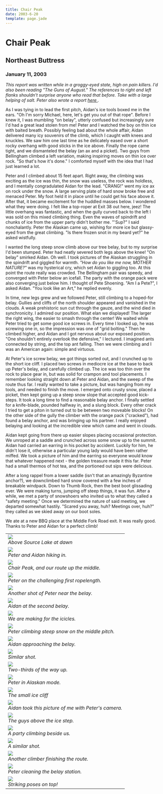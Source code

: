 ```yaml
---
title: Chair Peak
date: 2003-6-20
template: page.jade
---
```


<h1>Chair Peak</h1>
<h2>Northeast Buttress</h2>
<h3>January 11, 2003</h3>


<i>
This report was written while in a groggy-eyed state, high on pain killers. I'd also been reading "The Guns of August." The references to right and left flanks shouldn't surprise anyone who read that before. Take with a large helping of salt. Peter also wrote a report 
<a href="http://www.alpenthyme.org/alp/chairnebuttress/chairnebuttress.htm">
here
</a>.
</i>


As I was tying in to lead the first pitch, Aidan's ice tools boxed me in the
ears. "Oh I'm sorry Michael, here, let's get you out of that rope". Before I
knew it, I was mumbling "on belay", utterly confused but increasingly sure I'd
had a great lead stolen from me! Peter and I watched the boy on thin ice with
baited breath. Possibly feeling bad about the whole affair, Aidan delivered many
icy souvenirs of the climb, which I caught with knees and knuckles. We saw him
one last time as he delicately eased over a short rocky overhang with good
sticks in the ice above. Finally the rope came tight, and we dismanteled the
belay (an ax and a picket). Two guys from Bellingham climbed a left variation,
making inspiring moves on thin ice over rock. "So that's how it's done." I
comforted myself with the idea that I had just learned a lot.



Peter and I climbed about 15 feet apart. Right away, the climbing was exciting
as the ice was thin, the snow was useless, the rock was holdless, and I mentally
congradulated Aidan for the lead. "CRANG!" went my ice ax on rock under the
snow. A large serving plate of hard snow broke free and menaced Peter. My foot
held it in place until he could get his face above it. After that, it became
excitement for the huddled masses below. I wondered what they were doing. I felt
like a top-roper at Exit 38 out here, jeez! The little overhang was fantastic,
and when the gully curved back to the left I was sold on this mixed climbing
thing. Even the waves of spindrift and chunks of ice from the upper party didn't
bother me. "'Sup?" I said nonchalantly. Peter the Alaskan came up, wishing for
more ice but glassy-eyed from the great climbing. "Is there frozen snot in my
beard yet?" he asked wistfully.


I wanted the long steep snow climb above our tree belay, but to my surprise I'd
been stumped. Peter had neatly severed both legs above the knee! "On belay"
smirked Aidan. Oh well. I took pictures of the Alaskan struggling in the
spindrift and giggled for warmth. <i>"How do you like me now, MOTHER
NATURE?"</i> was my hysterical cry, which set Aidan to giggling too. At this
point the route really was crowded. The Bellingham pair was speedy, and
converged with Peter below an icefall. The party with the orange pack were also
converging just below him. I thought of Pete Shoening. "Am I a Pete?", I asked
Aidan. "You look like an Art," he replied evenly.


In time, new legs grew and we followed Peter, still climbing to a hoped-for
belay. Gullies and cliffs of the north shoulder appeared and vanished in the
clouds. A weak prehistoric sun cut through the gauze, and the wind died in
synchronicity. I admired our position. What elan we displayed! The larger the
right wing, the easier to smash through the center! We waited while Peter tried
to get some good ice screws in. Every time I looked up, he was screwing one in,
so the impression was one of "grid bolting." Then he climbed higher, and Aidan
and I got nervous about our exposed position. "One shouldn't entirely overlook
the defensive," I lectured. I imagined ants connected by string, and the top ant
falling. Then we were climbing and I was an American again: simple and virtuous.


At Peter's ice screw belay, we got things sorted out, and I crunched up to the short ice cliff.
I placed two screws in mediocre ice at the base to back up Peter's belay, and carefully climbed up.
The ice was too thin over the rock to place gear in, but was solid for crampon and tool placements.
I remember looking straight down at Peter and Aidan, and the sweep of the route thus far. I really
wanted to take a picture, but was hanging from my tools, and needed to finish the move. 
I emerged onto crusty snow, placed a picket, then kept going up a steep snow slope that accepted
good kick-steps. It took a long time to find a reasonable belay anchor. I finally settled for a
knife-blade, pounded halfway in, and a slung block. Every other crack I tried to get a piton in
turned out to be between two moveable blocks! On the other side of the gully the climber with
the orange pack ("cracked"), had found a belay anchor, and was bringing up his partner.
I really enjoyed belaying and looking at the incredible view which came and went in clouds.



Aidan kept going from there up easier slopes placing occasional protection.  We
unroped at a saddle and crunched across some snow up to the summit. Aidan had
carried an earring in his pocket by accident. Luckily for him, he didn't lose
it, otherwise a particular young lady would have been rather miffed. We took a
picture of him and the earring so everyone would know that whatever happened
next - the golden treasure made it this far. Peter had a small thermos of hot
tea, and the portioned out sips were delicious.


After a long rappel from a lower saddle (isn't that an amazingly Byzantine
anchor?), we downclimbed hard snow covered with a few inches of breakable
windpack. Down to Thumb Rock, then the best boot glissading ever. We were making
turns, jumping off steep things, it was fun. After a while, we met a party of
snowshoers who invited us to what they called a "safety meeting." Once we
determined the nature of said meeting, we departed somewhat hastily. "Scared you
away, huh? Meetings over, huh?"  they called as we skied away on our boot soles.


We ate at a new BBQ place at the Middle Fork Road exit. It was really good.
Thanks to Peter and Aidan for a perfect climb!




</td>

<td width="30%" valign=top>
<table>
<tr><td>
<a href="images/csunrise.jpg"><img src="images/csunrise.jpg"></a><br>
<i>Above Source Lake at dawn</i>
</td></tr>
<tr><td>
<a href="images/onapproch.jpg"><img src="images/onapproch.jpg"></a><br>
<i>Peter and Aidan hiking in.</i>
</td></tr>
<tr><td>
<a href="images/demon.jpg"><img src="images/demon.jpg"></a><br>
<i>Chair Peak, and our route up the middle.</i>
</td></tr>
<tr><td>
<a href="images/pfirstp.jpg"><img src="images/pfirstp.jpg"></a><br>
<i>Peter on the challenging first ropelength.</i>
</td></tr>
<tr><td>
<a href="images/pfirstp2.jpg"><img src="images/pfirstp2.jpg"></a><br>
<i>Another shot of Peter near the belay.</i>
</td></tr>
<tr><td>
<a href="images/aidanbala.jpg"><img src="images/aidanbala.jpg"></a><br>
<i>Aidan at the second belay.</i>
</td></tr>
<tr><td>
<a href="images/towice.jpg"><img src="images/towice.jpg"></a><br>
<i>We are making for the icicles.</i>
</td></tr>
<tr><td>
<a href="images/thealaskan.jpg"><img src="images/thealaskan.jpg"></a><br>
<i>Peter climbing steep snow on the middle pitch.</i>
</td></tr>
<tr><td>
<a href="images/aidantrav.jpg"><img src="images/aidantrav.jpg"></a><br>
<i>Aidan approaching the belay.</i>
</td></tr>
<tr><td>
<a href="images/aidantrav2.jpg"><img src="images/aidantrav2.jpg"></a><br>
<i>Similar shot.</i>
</td></tr>
<tr><td>
<a href="images/aidantrav3.jpg"><img src="images/aidantrav3.jpg"></a><br>
<i>Two-thirds of the way up.</i>
</td></tr>
<tr><td>
<a href="images/airtrafcntrl.jpg"><img src="images/airtrafcntrl.jpg"></a><br>
<i>Peter in Alaskan mode.</i>
</td></tr>
<tr><td>
<a href="images/daicepart.jpg"><img src="images/daicepart.jpg"></a><br>
<i>The small ice cliff</i>
</td></tr>
<tr><td>
<a href="images/michaelice.jpg"><img src="images/michaelice.jpg"></a><br>
<i>Aidan took this picture of me with Peter's camera.</i>
</td></tr>
<tr><td>
<a href="images/mypeeps.jpg"><img src="images/mypeeps.jpg"></a><br>
<i>The guys above the ice step.</i>
</td></tr>
<tr><td>
<a href="images/orangec1.jpg"><img src="images/orangec1.jpg"></a><br>
<i>A party climbing beside us.</i>
</td></tr>
<tr><td>
<a href="images/orangec2.jpg"><img src="images/orangec2.jpg"></a><br>
<i>A similar shot.</i>
</td></tr>
<tr><td>
<a href="images/othersup.jpg"><img src="images/othersup.jpg"></a><br>
<i>Another climber finishing the route.</i>
</td></tr>
<tr><td>
<a href="images/upperridge.jpg"><img src="images/upperridge.jpg"></a><br>
<i>Peter cleaning the belay station.</i>
</td></tr>
<tr><td>
<a href="images/jcpenny.jpg"><img src="images/jcpenny.jpg"></a><br>
<i>Striking poses on top!</i>

